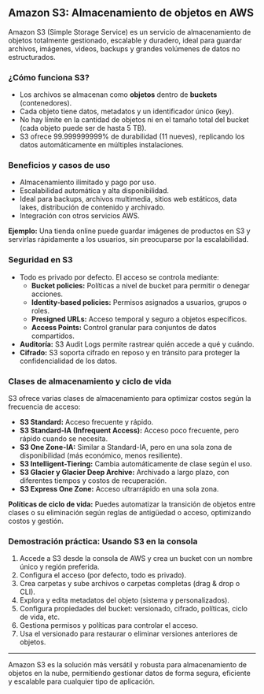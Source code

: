 ## Amazon S3: Almacenamiento de objetos en AWS

Amazon S3 (Simple Storage Service) es un servicio de almacenamiento de objetos totalmente gestionado, escalable y duradero, ideal para guardar archivos, imágenes, videos, backups y grandes volúmenes de datos no estructurados.

### ¿Cómo funciona S3?

- Los archivos se almacenan como **objetos** dentro de **buckets** (contenedores).
- Cada objeto tiene datos, metadatos y un identificador único (key).
- No hay límite en la cantidad de objetos ni en el tamaño total del bucket (cada objeto puede ser de hasta 5 TB).
- S3 ofrece 99.999999999% de durabilidad (11 nueves), replicando los datos automáticamente en múltiples instalaciones.

### Beneficios y casos de uso

- Almacenamiento ilimitado y pago por uso.
- Escalabilidad automática y alta disponibilidad.
- Ideal para backups, archivos multimedia, sitios web estáticos, data lakes, distribución de contenido y archivado.
- Integración con otros servicios AWS.

**Ejemplo:** Una tienda online puede guardar imágenes de productos en S3 y servirlas rápidamente a los usuarios, sin preocuparse por la escalabilidad.

### Seguridad en S3

- Todo es privado por defecto. El acceso se controla mediante:
  - **Bucket policies:** Políticas a nivel de bucket para permitir o denegar acciones.
  - **Identity-based policies:** Permisos asignados a usuarios, grupos o roles.
  - **Presigned URLs:** Acceso temporal y seguro a objetos específicos.
  - **Access Points:** Control granular para conjuntos de datos compartidos.
- **Auditoría:** S3 Audit Logs permite rastrear quién accede a qué y cuándo.
- **Cifrado:** S3 soporta cifrado en reposo y en tránsito para proteger la confidencialidad de los datos.

### Clases de almacenamiento y ciclo de vida

S3 ofrece varias clases de almacenamiento para optimizar costos según la frecuencia de acceso:

- **S3 Standard:** Acceso frecuente y rápido.
- **S3 Standard-IA (Infrequent Access):** Acceso poco frecuente, pero rápido cuando se necesita.
- **S3 One Zone-IA:** Similar a Standard-IA, pero en una sola zona de disponibilidad (más económico, menos resiliente).
- **S3 Intelligent-Tiering:** Cambia automáticamente de clase según el uso.
- **S3 Glacier y Glacier Deep Archive:** Archivado a largo plazo, con diferentes tiempos y costos de recuperación.
- **S3 Express One Zone:** Acceso ultrarrápido en una sola zona.

**Políticas de ciclo de vida:** Puedes automatizar la transición de objetos entre clases o su eliminación según reglas de antigüedad o acceso, optimizando costos y gestión.

### Demostración práctica: Usando S3 en la consola

1. Accede a S3 desde la consola de AWS y crea un bucket con un nombre único y región preferida.
2. Configura el acceso (por defecto, todo es privado).
3. Crea carpetas y sube archivos o carpetas completas (drag & drop o CLI).
4. Explora y edita metadatos del objeto (sistema y personalizados).
5. Configura propiedades del bucket: versionado, cifrado, políticas, ciclo de vida, etc.
6. Gestiona permisos y políticas para controlar el acceso.
7. Usa el versionado para restaurar o eliminar versiones anteriores de objetos.

---

Amazon S3 es la solución más versátil y robusta para almacenamiento de objetos en la nube, permitiendo gestionar datos de forma segura, eficiente y escalable para cualquier tipo de aplicación.
